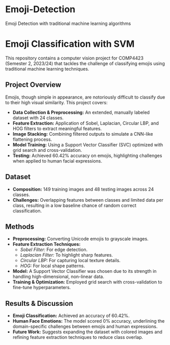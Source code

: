 # Emoji-Detection
Emoji Detection with traditional machine learning algorithms

# Emoji Classification with SVM

This repository contains a computer vision project for COMP4423 (Semester 2, 2023/24) that tackles the challenge of classifying emojis using traditional machine learning techniques.

## Project Overview

Emojis, though simple in appearance, are notoriously difficult to classify due to their high visual similarity. This project covers:
- **Data Collection & Preprocessing:** An extended, manually labeled dataset with 24 classes.
- **Feature Extraction:** Application of Sobel, Laplacian, Circular LBP, and HOG filters to extract meaningful features.
- **Image Stacking:** Combining filtered outputs to simulate a CNN-like flattening process.
- **Model Training:** Using a Support Vector Classifier (SVC) optimized with grid search and cross-validation.
- **Testing:** Achieved 60.42% accuracy on emojis, highlighting challenges when applied to human facial expressions.

## Dataset

- **Composition:** 149 training images and 48 testing images across 24 classes.
- **Challenges:** Overlapping features between classes and limited data per class, resulting in a low baseline chance of random correct classification.

## Methods

- **Preprocessing:** Converting Unicode emojis to grayscale images.
- **Feature Extraction Techniques:**
  - *Sobel Filter:* For edge detection.
  - *Laplacian Filter:* To highlight sharp features.
  - *Circular LBP:* For capturing local texture details.
  - *HOG:* For local shape patterns.
- **Model:** A Support Vector Classifier was chosen due to its strength in handling high-dimensional, non-linear data.
- **Training & Optimization:** Employed grid search with cross-validation to fine-tune hyperparameters.

## Results & Discussion

- **Emoji Classification:** Achieved an accuracy of 60.42%.
- **Human Face Emotions:** The model scored 0% accuracy, underlining the domain-specific challenges between emojis and human expressions.
- **Future Work:** Suggests expanding the dataset with colored images and refining feature extraction techniques to reduce class overlap.
